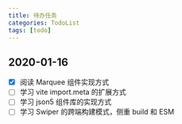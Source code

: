 ```yaml
---
title: 待办任务
categories: TodoList
tags: [todo]
---
```


## 2020-01-16
- [x] 阅读 Marquee 组件实现方式
- [ ] 学习 vite import.meta 的扩展方式
- [ ] 学习 json5 组件库的实现方式
- [ ] 学习 Swiper 的跨端构建模式，侧重 build 和 ESM

